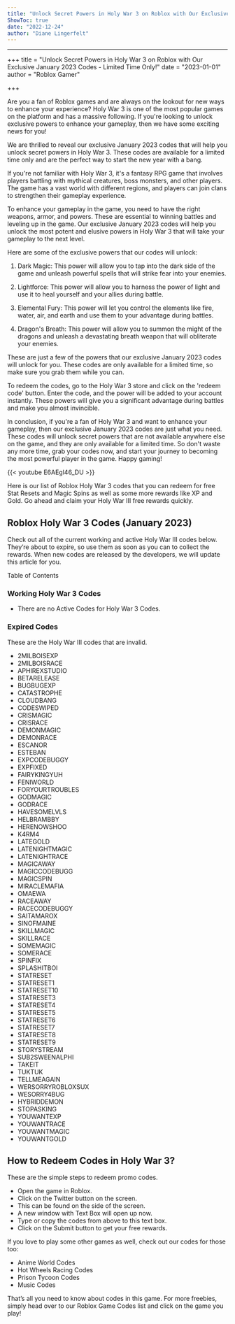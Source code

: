 ```yaml
---
title: "Unlock Secret Powers in Holy War 3 on Roblox with Our Exclusive January 2023 Codes - Limited Time Only!"
ShowToc: true 
date: "2022-12-24"
author: "Diane Lingerfelt"
---
```

*****
+++
title = "Unlock Secret Powers in Holy War 3 on Roblox with Our Exclusive January 2023 Codes - Limited Time Only!"
date = "2023-01-01"
author = "Roblox Gamer"

+++

Are you a fan of Roblox games and are always on the lookout for new ways to enhance your experience? Holy War 3 is one of the most popular games on the platform and has a massive following. If you're looking to unlock exclusive powers to enhance your gameplay, then we have some exciting news for you!

We are thrilled to reveal our exclusive January 2023 codes that will help you unlock secret powers in Holy War 3. These codes are available for a limited time only and are the perfect way to start the new year with a bang.

If you're not familiar with Holy War 3, it's a fantasy RPG game that involves players battling with mythical creatures, boss monsters, and other players. The game has a vast world with different regions, and players can join clans to strengthen their gameplay experience.

To enhance your gameplay in the game, you need to have the right weapons, armor, and powers. These are essential to winning battles and leveling up in the game. Our exclusive January 2023 codes will help you unlock the most potent and elusive powers in Holy War 3 that will take your gameplay to the next level.

Here are some of the exclusive powers that our codes will unlock:

1. Dark Magic: This power will allow you to tap into the dark side of the game and unleash powerful spells that will strike fear into your enemies.

2. Lightforce: This power will allow you to harness the power of light and use it to heal yourself and your allies during battle.

3. Elemental Fury: This power will let you control the elements like fire, water, air, and earth and use them to your advantage during battles.

4. Dragon's Breath: This power will allow you to summon the might of the dragons and unleash a devastating breath weapon that will obliterate your enemies.

These are just a few of the powers that our exclusive January 2023 codes will unlock for you. These codes are only available for a limited time, so make sure you grab them while you can.

To redeem the codes, go to the Holy War 3 store and click on the 'redeem code' button. Enter the code, and the power will be added to your account instantly. These powers will give you a significant advantage during battles and make you almost invincible.

In conclusion, if you're a fan of Holy War 3 and want to enhance your gameplay, then our exclusive January 2023 codes are just what you need. These codes will unlock secret powers that are not available anywhere else on the game, and they are only available for a limited time. So don't waste any more time, grab your codes now, and start your journey to becoming the most powerful player in the game. Happy gaming!

{{< youtube E6AEgl46_DU >}} 



Here is our list of Roblox Holy War 3 codes that you can redeem for free Stat Resets and Magic Spins as well as some more rewards like XP and Gold. Go ahead and claim your Holy War III free rewards quickly.
 
## Roblox Holy War 3 Codes (January 2023)
 
Check out all of the current working and active Holy War III codes below. They’re about to expire, so use them as soon as you can to collect the rewards. When new codes are released by the developers, we will update this article for you.
 
Table of Contents
 

 
### Working Holy War 3 Codes
 
- There are no Active Codes for Holy War 3 Codes.

 
### Expired Codes
 
These are the Holy War III codes that are invalid.
 
- 2MILBOISEXP
 - 2MILBOISRACE
 - APHIREXSTUDIO
 - BETARELEASE
 - BUGBUGEXP
 - CATASTROPHE
 - CLOUDBANG
 - CODESWIPED
 - CRISMAGIC
 - CRISRACE
 - DEMONMAGIC
 - DEMONRACE
 - ESCANOR
 - ESTEBAN
 - EXPCODEBUGGY
 - EXPFIXED
 - FAIRYKINGYUH
 - FENIWORLD
 - FORYOURTROUBLES
 - GODMAGIC
 - GODRACE
 - HAVESOMELVLS
 - HELBRAMBBY
 - HERENOWSHOO
 - K4RM4
 - LATEGOLD
 - LATENIGHTMAGIC
 - LATENIGHTRACE
 - MAGICAWAY
 - MAGICCODEBUGG
 - MAGICSPIN
 - MIRACLEMAFIA
 - OMAEWA
 - RACEAWAY
 - RACECODEBUGGY
 - SAITAMAROX
 - SINOFMAINE
 - SKILLMAGIC
 - SKILLRACE
 - SOMEMAGIC
 - SOMERACE
 - SPINFIX
 - SPLASHITBOI
 - STATRESET
 - STATRESET1
 - STATRESET10
 - STATRESET3
 - STATRESET4
 - STATRESET5
 - STATRESET6
 - STATRESET7
 - STATRESET8
 - STATRESET9
 - STORYSTREAM
 - SUB2SWEENALPHI
 - TAKEIT
 - TUKTUK
 - TELLMEAGAIN
 - WERSORRYROBLOXSUX
 - WESORRY4BUG
 - HYBRIDDEMON
 - STOPASKING
 - YOUWANTEXP
 - YOUWANTRACE
 - YOUWANTMAGIC
 - YOUWANTGOLD

 
## How to Redeem Codes in Holy War 3?
 
These are the simple steps to redeem promo codes.
 
- Open the game in Roblox.
 - Click on the Twitter button on the screen.
 - This can be found on the side of the screen.
 - A new window with Text Box will open up now.
 - Type or copy the codes from above to this text box.
 - Click on the Submit button to get your free rewards.

 
If you love to play some other games as well, check out our codes for those too:
 
- Anime World Codes
 - Hot Wheels Racing Codes
 - Prison Tycoon Codes
 - Music Codes

 
That’s all you need to know about codes in this game. For more freebies, simply head over to our Roblox Game Codes list and click on the game you play!




